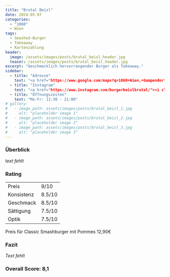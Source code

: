 ```yaml
---
title: "Brutal Beisl"
date: 2024-05-07
categories:
  - "1060"
  - Wien
tags:
  - Smashed-Burger
  - Takeaway
  - Kartenzahlung
header:
  image: /assets/images/posts/brutal_beisl_header.jpg
  teaser: /assets/images/posts/brutal_beisl_header.jpg
excerpt: "Geschmacklich hervorrangender Burger als Takeaway."
sidebar:
  - title: "Adresse"
    text: "<a href="https://www.google.com/maps?q=1060+Wien,+Gumpendorferstraße+33"><i class="fas fa-map-marker-alt"></i> 1060 Wien, Gumpendorferstraße 33</a>"
  - title: "Instagram"
    text: "<a href="https://www.instagram.com/burgerbeislbrutal/"><i class="fab fa-instagram"></i> Instagram</a>"
  - title: "Öffnungszeiten"
    text: "Mo-Fr: 11:30 - 21:00"
# gallery:
#   - image_path: assets/images/posts/brutal_beisl_1.jpg
#     alt: "placeholder image 1"
#   - image_path: assets/images/posts/brutal_beisl_2.jpg
#     alt: "placeholder image 2"
#   - image_path: assets/images/posts/brutal_beisl_3.jpg
#     alt: "placeholder image 3"
---
```


### Überblick
*text fehlt*

<!-- ### Infos
- **Adresse:** <a href="https://www.google.com/maps?q=1060+Wien,+Gumpendorferstraße+33"><i class="fas fa-map-marker-alt"></i> 1060 Wien, Gumpendorferstraße 33</a>
- **Social Media:** <a href="https://www.instagram.com/burgerbeislbrutal/"><i class="fab fa-instagram"></i> Instagram</a>
- **Öffnungszeiten:** Mo-Fr: 11:30 - 21:00
- **Reservierung:** Nicht möglich
- **Zahlungsmethoden:** Bar, Kreditkarte
- **Parkmöglichkeiten:** Straßenparkplätze in der Nähe
- **Sitzgelegenheiten:** Keine
- **Barrierefreiheit:** Nicht barrierefrei
- **Besonderheiten:** Vegane Optionen verfügbar, Craft-Biere im Angebot -->

### Rating
<table>
  <tr>
    <td>Preis</td>
    <td>9/10</td>
  </tr>
  <tr>
    <td>Konsistenz</td>
    <td>8.5/10</td>
  </tr>
  <tr>
    <td>Geschmack</td>
    <td>8.5/10</td>
  </tr>
  <tr>
    <td>Sättigung</td>
    <td>7.5/10</td>
  </tr>
  <tr>
    <td>Optik</td>
    <td>7.5/10</td>
  </tr>
</table>

Preis für Classic Smashburger mit Pommes 12,90€

### Fazit
*Text fehlt*

<!-- {% include gallery caption="Impressionen unseres Besuchs." %} -->

### Overall Score: 8,1

